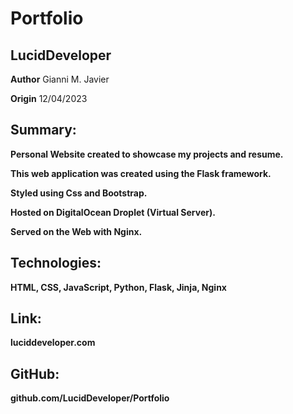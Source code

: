 # Portfolio

## LucidDeveloper

**Author**
Gianni M. Javier

**Origin**
12/04/2023

## Summary:

**Personal Website created to showcase my projects and resume.**

**This web application was created using the Flask framework.**

**Styled using Css and Bootstrap.**

**Hosted on DigitalOcean Droplet (Virtual Server).**

**Served on the Web with Nginx.**

## Technologies:

**HTML, CSS, JavaScript, Python, Flask, Jinja, Nginx**

## Link:

**luciddeveloper.com**

## GitHub:

**github.com/LucidDeveloper/Portfolio**
